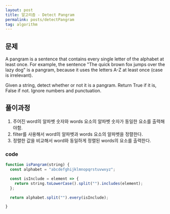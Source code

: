 ```yaml
---
layout: post
title: 알고리즘 - Detect Pangram
permalink: posts/detectPangram
tag: algorithm
---
```


## 문제

A pangram is a sentence that contains every single letter of the alphabet at least once. For example, the sentence "The quick brown fox jumps over the lazy dog" is a pangram, because it uses the letters A-Z at least once (case is irrelevant).

Given a string, detect whether or not it is a pangram. Return True if it is, False if not. Ignore numbers and punctuation.

## 풀이과정

1. 주어진 word의 알파벳 숫자와 words 요소의 알파벳 숫자가 동일한 요소를 출력해야함.
2. filter를 사용해서 word의 알파벳과 words 요소의 알파벳을 정렬한다.
3. 정렬한 값을 비교해서 word와 동일하게 정렬된 words의 요소를 출력한다.

### code

```javascript
function isPangram(string) {
  const alphabet = "abcdefghijklmnopqrstuvwxyz";

  const isInclude = element => {
    return string.toLowerCase().split("").includes(element);
  };

  return alphabet.split("").every(isInclude);

}
```
